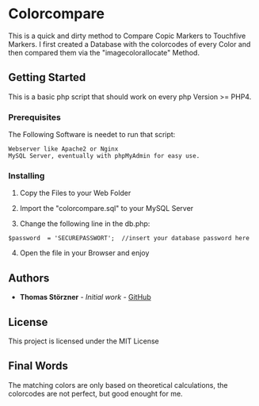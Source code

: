 # Colorcompare

This is a quick and dirty method to Compare Copic Markers to Touchfive Markers. 
I first created a Database with the colorcodes of every Color and then compared them via the "imagecolorallocate" Method.

## Getting Started

This is a basic php script that should work on every php Version >= PHP4.
 
### Prerequisites

The Following Software is needet to run that script:

```
Webserver like Apache2 or Nginx
MySQL Server, eventually with phpMyAdmin for easy use.

```

### Installing

1. Copy the Files to your Web Folder

2. Import the "colorcompare.sql" to your MySQL Server

3. Change the following line in the db.php:
```
$password  = 'SECUREPASSWORT';  //insert your database password here
```

4. Open the file in your Browser and enjoy

## Authors

* **Thomas Störzner** - *Initial work* - [GitHub](https://github.com/Flash2over)

## License

This project is licensed under the MIT License

## Final Words

The matching colors are only based on theoretical calculations, the colorcodes are not perfect, but good enought for me.

